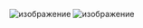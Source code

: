 
![изображение](https://user-images.githubusercontent.com/79372730/216450767-13c2d3f3-5522-4dbd-951e-d8a94a43560f.png)
![изображение](https://user-images.githubusercontent.com/79372730/218265873-31c40d05-e23d-46b1-899c-314c0a97b5f9.png)

